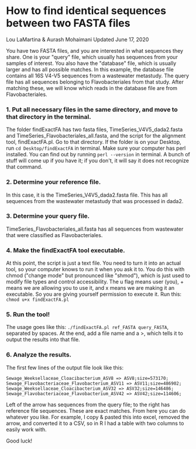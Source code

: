 # How to find identical sequences between two FASTA files

Lou LaMartina & Aurash Mohaimani Updated June 17, 2020



You have two FASTA files, and you are interested in what sequences they share. One is your "query" file, which usually has sequences from your samples of interest. You also have the "database" file, which is usually larger and has all possible matches. In this example, the database file contains all 16S V4-V5 sequences from a wastewater metastudy. The query file has all sequences belonging to Flavobacteriales from that study. After matching these, we will know which reads in the database file are from Flavobacteriales.

### 1. Put all necessary files in the same directory, and move to that directory in the terminal.

The folder findExactFA has two fasta files, TimeSeries_V4V5_dada2.fasta and TimeSeries_Flavobacteriales_all.fasta, and the script for the alignment tool, findExactFA.pl. Go to that directory. If the folder is on your Desktop, run `cd Desktop/findExactFA` in terminal. Make sure your computer has perl installed. You can find out by running `perl --version` in terminal. A bunch of stuff will come up if you have it; if you don't, it will say it does not recognize that command.

### 2. Determine your reference file.

In this case, it is the TimeSeries_V4V5_dada2.fasta file. This has all sequences from the wastewater metastudy that was processed in dada2.

### 3. Determine your query file.

TimeSeries_Flavobacteriales_all.fasta has all sequences from wastewater that were classified as Flavobacteriales.

### 4. Make the findExactFA tool executable.

At this point, the script is just a text file. You need to turn it into an actual tool, so your computer knows to run it when you ask it to. You do this with chmod ("change mode" but pronounced like "shmod"), which is just used to modify file types and control accessibility. The u flag means user (you), + means we are allowing you to use it, and x means we are making it an executable. So you are giving yourself permission to execute it. Run this: `chmod u+x findExactFA.pl`

### 5. Run the tool!

The usage goes like this: `./findExactFA.pl ref_FASTA query_FASTA`, separated by spaces. At the end, add a file name and a >, which tells it to output the results into that file.

### 6. Analyze the results.

The first few lines of the output file look like this:

```
Sewage_Weeksellaceae_Cloacibacterium_ASV8 => ASV8;size=573170;
Sewage_Flavobacteriaceae_Flavobacterium_ASV11 => ASV11;size=486902;
Sewage_Weeksellaceae_Cloacibacterium_ASV32 => ASV32;size=146486;
Sewage_Flavobacteriaceae_Flavobacterium_ASV42 => ASV42;size=114606;
```

Left of the arrow has sequences from the query file; to the right has reference file sequences. These are exact matches. From here you can do whatever you like. For example, I copy & pasted this into excel, removed the arrow, and converted it to a CSV, so in R I had a table with two columns to easily work with.

Good luck!
